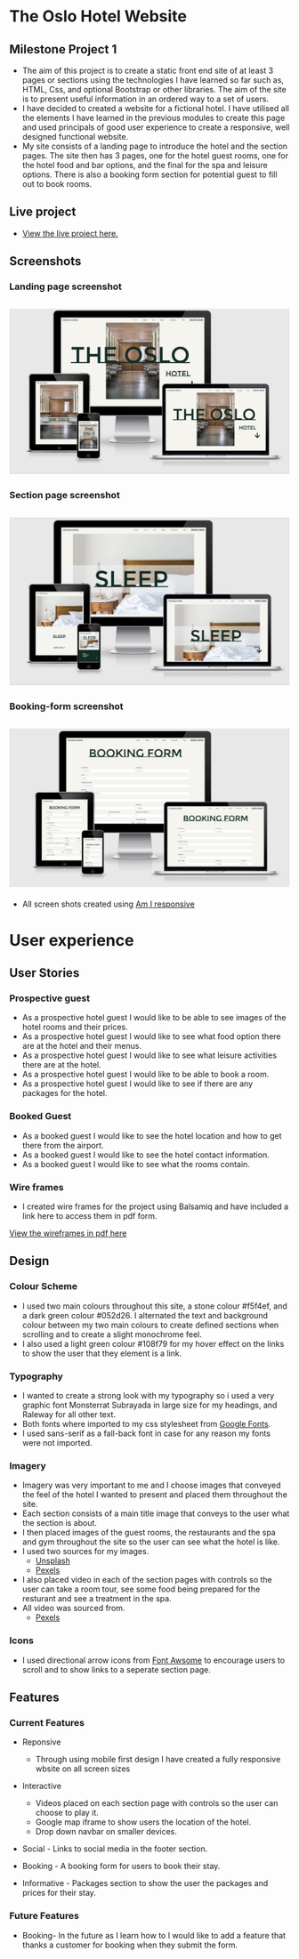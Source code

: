 # The Oslo Hotel Website
## Milestone Project 1

- The aim of this project is to create a static front end site of at least 3 pages or sections using the technologies I have learned so far such as, HTML, Css, and optional Bootstrap or other libraries. The aim of the site is to present useful information in an ordered way to a set of users.
- I have decided to created a website for a fictional hotel. I have utilised all the elements I have learned in the previous modules to create this page and used principals of good user experience to create a responsive, well designed functional website.
- My site consists of a landing page to introduce the hotel and the section pages. The site then has 3 pages, one for the hotel guest rooms, one for the hotel food and bar options, and the final for the spa and leisure options. There is also a booking form section for potential guest to fill out to book rooms.


## Live project

- [View the live project here.](https://brianwhelandublin.github.io/milestone-project-1/)

## Screenshots


### Landing page screenshot

<h2 align="center"><img src="assets/images/screenshots/landing-page-screenshot.png"></h2>

### Section page screenshot

<h2 align="center"><img src="assets/images/screenshots/section-page-screenshot.png"></h2>

### Booking-form screenshot

<h2 align="center"><img src="assets/images/screenshots/booking-form-screenshot.png"></h2>


- All screen shots created using [Am I responsive](http://ami.responsivedesign.is/)


# User experience

## User Stories

### Prospective guest

 - As a prospective hotel guest I would like to be able to see images of the hotel rooms and their prices.
 - As a prospective hotel guest I would like to see what food option there are at the hotel and their menus.
 - As a prospective hotel guest I would like to see what leisure activities there are at the hotel.
 - As a prospective hotel guest I would like to be able to book a room.
 - As a prospective hotel guest I would like to see if there are any packages for the hotel.

### Booked Guest

- As a booked guest I would like to see the hotel location and how to get there from the airport.
- As a booked guest I would like to see the hotel contact information.
- As a booked guest I would like to see what the rooms contain.

### Wire frames

- I created wire frames for the project using Balsamiq and have included a link here to access them in pdf form.

[View the wireframes in pdf here](wireframes/milestone-project-1-wireframes.pdf)

## Design 

### Colour Scheme 

- I used two main colours throughout this site, a stone colour #f5f4ef, and a dark green colour #052d26. I alternated the text and background colour between my two main colours to create defined sections when scrolling and to create a slight monochrome feel.
- I also used a light green colour #108f79 for my hover effect on the links to show the user that they element is a link.

### Typography 

- I wanted to create a strong look with my typography so i used a very graphic font Monsterrat Subrayada in large size for my headings, and Raleway for all other text.
- Both fonts where imported to my css stylesheet from [Google Fonts](https://fonts.google.com/).
- I used sans-serif as a fall-back font in case for any reason my fonts were not imported.

### Imagery 

- Imagery was very important to me and I choose images that conveyed the feel of the hotel I wanted to present and placed them throughout the site.
- Each section consists of a main title image that conveys to the user what the section is about. 
- I then placed images of the guest rooms, the restaurants and the spa and gym throughout the site so the user can see what the hotel is like.
- I used two sources for my images.
  - [Unsplash](https://unsplash.com/)
  - [Pexels](https://www.pexels.com/)
- I also placed video in each of the section pages with controls so the user can take a room tour, see some food being prepared for the resturant and see a treatment in the spa.
- All video was sourced from.
  - [Pexels](https://www.pexels.com/)

### Icons

- I used directional arrow icons from [Font Awsome](https://fontawesome.com/) to encourage users to scroll and to show links to a seperate section page.



## Features

### Current Features

 - Reponsive 
   - Through using mobile first design I have created a fully responsive wbsite on all screen sizes

 - Interactive 
   - Videos placed on each section page with controls so the user can choose to play it.
   - Google map iframe to show users the location of the hotel.
   - Drop down navbar on smaller devices.

- Social - Links to social media in the footer section.

- Booking - A booking form for users to book their stay.

- Informative - Packages section to show the user the packages and prices for their stay.

### Future Features

- Booking- In the future as I learn how to I would like to add a feature that thanks a customer for booking when they submit the form.


